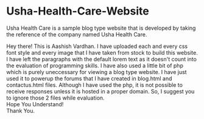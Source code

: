 # Usha-Health-Care-Website
Usha Health Care is a sample blog type website that is developed by taking the reference of the company named Usha Health Care.

Hey there!
This is Aashish Vardhan. I have uploaded each and every css font style and every image that I have taken from stock to build this website. I have left the paragraphs with the default lorem text as it doesn't count into the evaluation of programming skills. I have also used a little bit of php which is purely uneccessary for viewing a blog type website. I have just used it to powerup the forums that I have created in blog.html and contactus.html files. Although I have used the php, it is not possible to receive responses unless it is hosted in a proper domain. So, I suggest you to ignore those 2 files while evaluation.
<br>Hope You Understand!
<br>Thank You.
